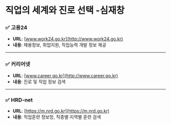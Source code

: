 # 직업의 세계와 진로 선택 -심재창

### ✅ **고용24**
- **URL**: [www.work24.go.kr](http://www.work24.go.kr)
- **내용**: 채용정보, 취업지원, 직업능력 개발 정보 제공

---

### ✅ **커리어넷**
- **URL**: [www.career.go.kr](http://www.career.go.kr)
- **내용**: 진로 및 직업 정보 검색

---

### ✅ **HRD-net**
- **URL**: [https://m.nrd.go.kr](https://m.nrd.go.kr)
- **내용**: 직업훈련 정보망, 직종별·지역별 훈련 검색

